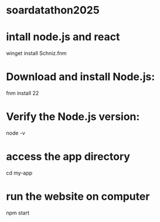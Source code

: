 # soardatathon2025

# intall node.js and react
 winget install Schniz.fnm
 
# Download and install Node.js:
fnm install 22

# Verify the Node.js version:
node -v

# access the app directory
cd my-app

# run the website on computer
npm start

 
